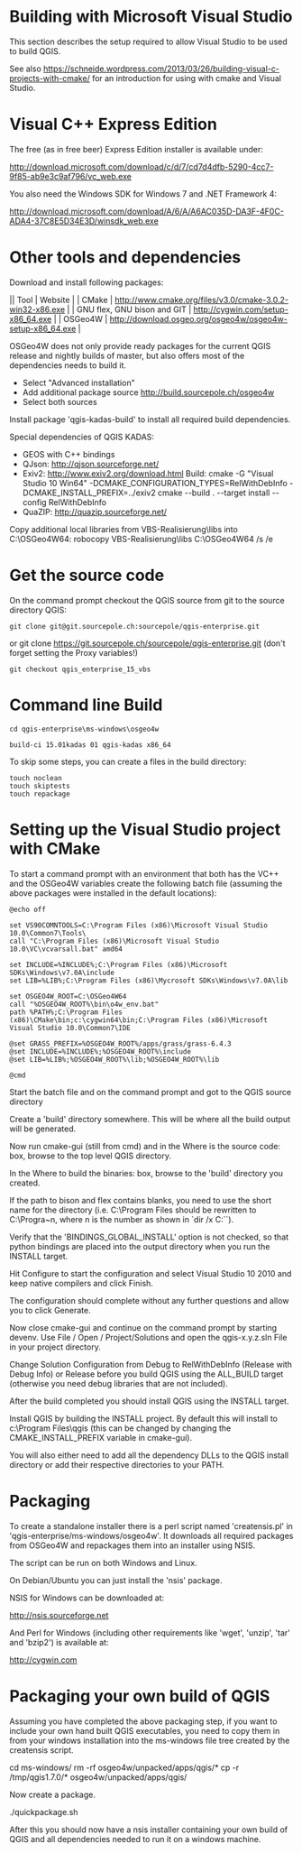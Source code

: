 Building with Microsoft Visual Studio
=====================================

This section describes the setup required to allow Visual Studio to be used to
build QGIS. 

See also https://schneide.wordpress.com/2013/03/26/building-visual-c-projects-with-cmake/
for an introduction for using with cmake and Visual Studio.


Visual C++ Express Edition
==========================

The free (as in free beer) Express Edition installer is available under:

  http://download.microsoft.com/download/c/d/7/cd7d4dfb-5290-4cc7-9f85-ab9e3c9af796/vc_web.exe

You also need the Windows SDK for Windows 7 and .NET Framework 4:

  http://download.microsoft.com/download/A/6/A/A6AC035D-DA3F-4F0C-ADA4-37C8E5D34E3D/winsdk_web.exe


Other tools and dependencies
============================

Download and install following packages:

  || Tool | Website |
  | CMake | http://www.cmake.org/files/v3.0/cmake-3.0.2-win32-x86.exe |
  | GNU flex, GNU bison and GIT | http://cygwin.com/setup-x86_64.exe |
  | OSGeo4W | http://download.osgeo.org/osgeo4w/osgeo4w-setup-x86_64.exe |

OSGeo4W does not only provide ready packages for the current QGIS release and
nightly builds of master, but also offers most of the dependencies needs to
build it.

* Select "Advanced installation"
* Add additional package source http://build.sourcepole.ch/osgeo4w
* Select both sources

Install package 'qgis-kadas-build' to install all required build dependencies.


Special dependencies of QGIS KADAS:

* GEOS with C++ bindings
* QJson: http://qjson.sourceforge.net/
* Exiv2: http://www.exiv2.org/download.html
  Build:
    cmake -G "Visual Studio 10 Win64" -DCMAKE_CONFIGURATION_TYPES=RelWithDebInfo -DCMAKE_INSTALL_PREFIX=../exiv2
    cmake --build . --target install --config RelWithDebInfo
* QuaZIP: http://quazip.sourceforge.net/

Copy additional local libraries from VBS-Realisierung\libs
into C:\OSGeo4W64:
    robocopy VBS-Realisierung\libs C:\OSGeo4W64 /s /e


Get the source code
===================

On the command prompt checkout the QGIS source from git to the source directory QGIS:

    git clone git@git.sourcepole.ch:sourcepole/qgis-enterprise.git
or
    git clone https://git.sourcepole.ch/sourcepole/qgis-enterprise.git
(don't forget setting the Proxy variables!)
  
    git checkout qgis_enterprise_15_vbs


Command line Build
==================

    cd qgis-enterprise\ms-windows\osgeo4w
    
    build-ci 15.01kadas 01 qgis-kadas x86_64
    
To skip some steps, you can create a files in the build directory:

    touch noclean
    touch skiptests
    touch repackage

Setting up the Visual Studio project with CMake
===============================================

To start a command prompt with an environment that both has the VC++ and the OSGeo4W
variables create the following batch file (assuming the above packages were
installed in the default locations):

	@echo off

	set VS90COMNTOOLS=C:\Program Files (x86)\Microsoft Visual Studio 10.0\Common7\Tools\
	call "C:\Program Files (x86)\Microsoft Visual Studio 10.0\VC\vcvarsall.bat" amd64

	set INCLUDE=%INCLUDE%;C:\Program Files (x86)\Microsoft SDKs\Windows\v7.0A\include
	set LIB=%LIB%;C:\Program Files (x86)\Mycrosoft SDKs\Windows\v7.0A\lib

	set OSGEO4W_ROOT=C:\OSGeo4W64
	call "%OSGEO4W_ROOT%\bin\o4w_env.bat"
	path %PATH%;C:\Program Files (x86)\CMake\bin;c:\cygwin64\bin;C:\Program Files (x86)\Microsoft Visual Studio 10.0\Common7\IDE

	@set GRASS_PREFIX=%OSGEO4W_ROOT%/apps/grass/grass-6.4.3
	@set INCLUDE=%INCLUDE%;%OSGEO4W_ROOT%\include
	@set LIB=%LIB%;%OSGEO4W_ROOT%\lib;%OSGEO4W_ROOT%\lib

	@cmd

Start the batch file and on the command prompt and got to the QGIS source directory

Create a 'build' directory somewhere. This will be where all the build output
will be generated.

Now run cmake-gui (still from cmd) and in the Where is the source code:
box, browse to the top level QGIS directory.

In the Where to build the binaries: box, browse to the 'build' directory you
created.

If the path to bison and flex contains blanks, you need to use the short name
for the directory (i.e. C:\Program Files should be rewritten to
C:\Progra~n, where n is the number as shown in `dir /x C:\``).

Verify that the 'BINDINGS_GLOBAL_INSTALL' option is not checked, so that python
bindings are placed into the output directory when you run the INSTALL target.

Hit Configure to start the configuration and select Visual Studio 10 2010
and keep native compilers and click Finish.

The configuration should complete without any further questions and allow you to
click Generate.

Now close cmake-gui and continue on the command prompt by starting
devenv.  Use File / Open / Project/Solutions and open the
qgis-x.y.z.sln File in your project directory.

Change Solution Configuration from Debug to RelWithDebInfo (Release
with Debug Info)  or Release before you build QGIS using the ALL_BUILD
target (otherwise you need debug libraries that are not included).

After the build completed you should install QGIS using the INSTALL target.

Install QGIS by building the INSTALL project. By default this will install to
c:\Program Files\qgis<version> (this can be changed by changing the
CMAKE_INSTALL_PREFIX variable in cmake-gui). 

You will also either need to add all the dependency DLLs to the QGIS install
directory or add their respective directories to your PATH.


Packaging
=========

To create a standalone installer there is a perl script named 'creatensis.pl'
in 'qgis-enterprise/ms-windows/osgeo4w'.  It downloads all required packages from OSGeo4W
and repackages them into an installer using NSIS.

The script can be run on both Windows and Linux.

On Debian/Ubuntu you can just install the 'nsis' package.

NSIS for Windows can be downloaded at:

  http://nsis.sourceforge.net

And Perl for Windows (including other requirements like 'wget', 'unzip', 'tar'
and 'bzip2') is available at:

  http://cygwin.com


Packaging your own build of QGIS
================================

Assuming you have completed the above packaging step, if you want to include
your own hand built QGIS executables, you need to copy them in from your
windows installation into the ms-windows file tree created by the creatensis
script.

  cd ms-windows/
  rm -rf osgeo4w/unpacked/apps/qgis/*
  cp -r /tmp/qgis1.7.0/* osgeo4w/unpacked/apps/qgis/

Now create a package.

  ./quickpackage.sh

After this you should now have a nsis installer containing your own build 
of QGIS and all dependencies needed to run it on a windows machine.
